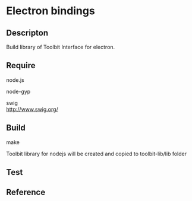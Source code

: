 Electron bindings
====

## Descripton

Build library of Toolbit Interface for electron.


## Require

node.js

node-gyp

swig  
  http://www.swig.org/  


## Build

make

Toolbit library for nodejs will be created and copied to toolbit-lib/lib folder




## Test


## Reference
